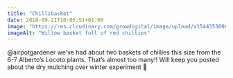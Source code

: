 ```yaml
---
title: "Chillibasket"
date: 2018-09-21T10:05:51+01:00
image: "https://res.cloudinary.com/growdigital/image/upload/v1544353600/chilllies-44722319261.jpg"
imageAlt: "Willow basket full of red chillies"
---
```


@airpotgardener we’ve had about two baskets of chillies this size from the 6-7 Alberto’s Locoto plants. That’s almost too many!! Will keep you posted about the dry mulching over winter experiment 🙂
